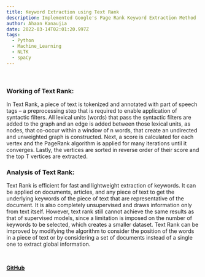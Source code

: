 ```yaml
---
title: Keyword Extraction using Text Rank
description: Implemented Google's Page Rank Keyword Extraction Method
author: Ahaan Kanaujia
date: 2022-03-14T02:01:20.997Z
tags:
  - Python
  - Machine_Learning
  - NLTK
  - spaCy
---
```

<br>

### Working of Text Rank:

In Text Rank, a piece of text is tokenized and annotated with part of speech tags – a preprocessing step that is required to enable application of syntactic filters. All lexical units (words) that pass the syntactic filters are added to the graph and an edge is added between those lexical units, as nodes, that co-occur within a window of n words, that create an undirected and unweighted graph is constructed. Next, a score is calculated for each vertex and the PageRank algorithm is applied for many iterations until it converges. Lastly, the vertices are sorted in reverse order of their score and the top T vertices are extracted.

### Analysis of Text Rank:

Text Rank is efficient for fast and lightweight extraction of keywords. It can be applied on documents, articles, and any piece of text to get the underlying keywords of the piece of text that are representative of the document. It is also completely unsupervised and draws information only from text itself. However, text rank still cannot achieve the same results as that of supervised models, since a limitation is imposed on the number of keywords to be selected, which creates a smaller dataset. Text Rank can be improved by modifying the algorithm to consider the position of the words in a piece of text or by considering a set of documents instead of a single one to extract global information.

<br>

[<strong><u>GitHub](https://github.com/AhaanKanaujia/Keyword-Extraction)